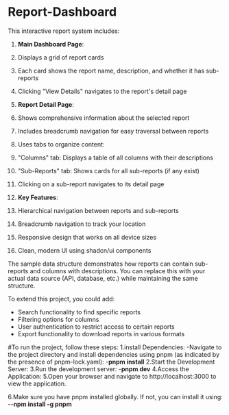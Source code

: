 # Report-Dashboard
This interactive report system includes:

1. **Main Dashboard Page**:

1. Displays a grid of report cards
2. Each card shows the report name, description, and whether it has sub-reports
3. Clicking "View Details" navigates to the report's detail page



2. **Report Detail Page**:

1. Shows comprehensive information about the selected report
2. Includes breadcrumb navigation for easy traversal between reports
3. Uses tabs to organize content:

1. "Columns" tab: Displays a table of all columns with their descriptions
2. "Sub-Reports" tab: Shows cards for all sub-reports (if any exist)



4. Clicking on a sub-report navigates to its detail page



3. **Key Features**:

1. Hierarchical navigation between reports and sub-reports
2. Breadcrumb navigation to track your location
3. Responsive design that works on all device sizes
4. Clean, modern UI using shadcn/ui components





The sample data structure demonstrates how reports can contain sub-reports and columns with descriptions. You can replace this with your actual data source (API, database, etc.) while maintaining the same structure.

To extend this project, you could add:

- Search functionality to find specific reports
- Filtering options for columns
- User authentication to restrict access to certain reports
- Export functionality to download reports in various formats

#To run the project, follow these steps:
1.install Dependencies:
  -Navigate to the project directory and install dependencies using pnpm (as indicated by the presence of pnpm-lock.yaml):
  -**pnpm install**
2.Start the Development Server:
3.Run the development server:
  -**pnpm dev**
4.Access the Application:
5.Open your browser and navigate to http://localhost:3000 to view the application.

6.Make sure you have pnpm installed globally. If not, you can install it using:
--**npm install -g pnpm**
